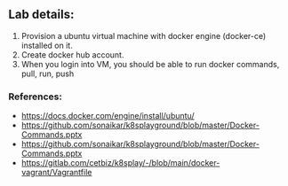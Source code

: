 ## Lab details:  
1. Provision a ubuntu virtual machine with docker engine (docker-ce) installed on it. 
2. Create docker hub account. 
3. When you login into VM, you should be able to run docker commands, pull, run, push

### References: 
- https://docs.docker.com/engine/install/ubuntu/
- https://github.com/sonaikar/k8splayground/blob/master/Docker-Commands.pptx
- https://github.com/sonaikar/k8splayground/blob/master/Docker-Commands.pptx
- https://gitlab.com/cetbiz/k8splay/-/blob/main/docker-vagrant/Vagrantfile
